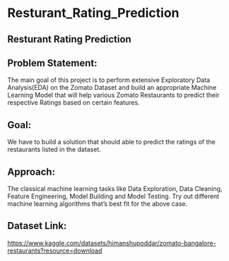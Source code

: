 # Resturant_Rating_Prediction

## Resturant Rating Prediction

## Problem Statement:

The main goal of this project is to perform extensive Exploratory Data Analysis(EDA) on
the Zomato Dataset and build an appropriate Machine Learning Model that will help
various Zomato Restaurants to predict their respective Ratings based on certain
features.

## Goal:

We have to build a solution that should able to predict the ratings of the restaurants listed in the dataset.

## Approach: 

The classical machine learning tasks like Data Exploration, Data Cleaning,
Feature Engineering, Model Building and Model Testing. Try out different machine
learning algorithms that’s best fit for the above case.

## Dataset Link:

https://www.kaggle.com/datasets/himanshupoddar/zomato-bangalore-restaurants?resource=download





